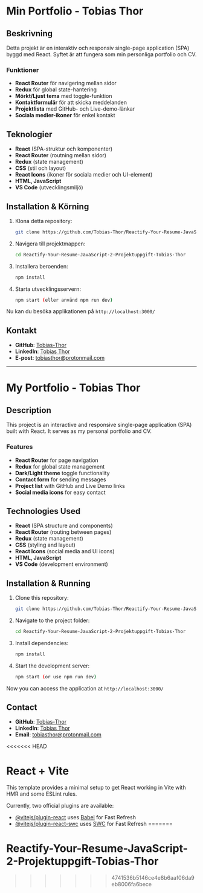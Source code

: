 # Min Portfolio - Tobias Thor

## Beskrivning
Detta projekt är en interaktiv och responsiv single-page application (SPA) byggd med React. Syftet är att fungera som min personliga portfolio och CV.

### Funktioner
- **React Router** för navigering mellan sidor
- **Redux** för global state-hantering
- **Mörkt/Ljust tema** med toggle-funktion
- **Kontaktformulär** för att skicka meddelanden
- **Projektlista** med GitHub- och Live-demo-länkar
- **Sociala medier-ikoner** för enkel kontakt

## Teknologier
- **React** (SPA-struktur och komponenter)
- **React Router** (routning mellan sidor)
- **Redux** (state management)
- **CSS** (stil och layout)
- **React Icons** (ikoner för sociala medier och UI-element)
- **HTML, JavaScript**
- **VS Code** (utvecklingsmiljö)

## Installation & Körning
1. Klona detta repository:
   ```sh
   git clone https://github.com/Tobias-Thor/Reactify-Your-Resume-JavaScript-2-Projektuppgift-Tobias-Thor.git

   ```
2. Navigera till projektmappen:
   ```sh
   cd Reactify-Your-Resume-JavaScript-2-Projektuppgift-Tobias-Thor
   ```
3. Installera beroenden:
   ```sh
   npm install
   ```
4. Starta utvecklingsservern:
   ```sh
   npm start (eller använd npm run dev)
   ```

Nu kan du besöka applikationen på `http://localhost:3000/`

## Kontakt
- **GitHub**: [Tobias-Thor](https://github.com/Tobias-Thor)
- **LinkedIn**: [Tobias Thor](https://www.linkedin.com/in/tobias-thor-810215182/)
- **E-post**: [tobiasthor@protonmail.com](mailto:tobiasthor@protonmail.com)

---

# My Portfolio - Tobias Thor

## Description
This project is an interactive and responsive single-page application (SPA) built with React. It serves as my personal portfolio and CV.

### Features
- **React Router** for page navigation
- **Redux** for global state management
- **Dark/Light theme** toggle functionality
- **Contact form** for sending messages
- **Project list** with GitHub and Live Demo links
- **Social media icons** for easy contact

## Technologies Used
- **React** (SPA structure and components)
- **React Router** (routing between pages)
- **Redux** (state management)
- **CSS** (styling and layout)
- **React Icons** (social media and UI icons)
- **HTML, JavaScript**
- **VS Code** (development environment)

## Installation & Running
1. Clone this repository:
   ```sh
   git clone https://github.com/Tobias-Thor/Reactify-Your-Resume-JavaScript-2-Projektuppgift-Tobias-Thor.git
   ```
2. Navigate to the project folder:
   ```sh
   cd Reactify-Your-Resume-JavaScript-2-Projektuppgift-Tobias-Thor
   ```
3. Install dependencies:
   ```sh
   npm install
   ```
4. Start the development server:
   ```sh
   npm start (or use npm run dev)
   ```
Now you can access the application at `http://localhost:3000/`

## Contact
- **GitHub**: [Tobias-Thor](https://github.com/Tobias-Thor)
- **LinkedIn**: [Tobias Thor](https://www.linkedin.com/in/tobias-thor-810215182/)
- **Email**: [tobiasthor@protonmail.com](mailto:tobiasthor@protonmail.com)

<<<<<<< HEAD
# React + Vite

This template provides a minimal setup to get React working in Vite with HMR and some ESLint rules.

Currently, two official plugins are available:

- [@vitejs/plugin-react](https://github.com/vitejs/vite-plugin-react/blob/main/packages/plugin-react/README.md) uses [Babel](https://babeljs.io/) for Fast Refresh
- [@vitejs/plugin-react-swc](https://github.com/vitejs/vite-plugin-react-swc) uses [SWC](https://swc.rs/) for Fast Refresh
=======
# Reactify-Your-Resume-JavaScript-2-Projektuppgift-Tobias-Thor
>>>>>>> 4741536b5146ce4e8b6aaf06da9eb8006fa6bece
